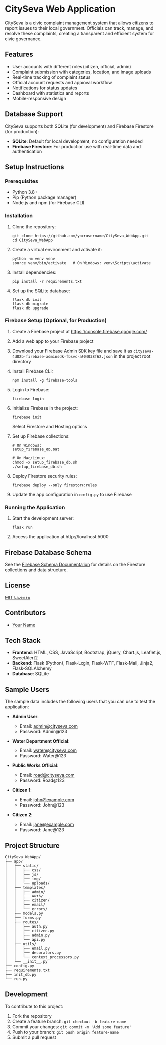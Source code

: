 # CitySeva Web Application

CitySeva is a civic complaint management system that allows citizens to report issues to their local government. Officials can track, manage, and resolve these complaints, creating a transparent and efficient system for civic governance.

## Features

- User accounts with different roles (citizen, official, admin)
- Complaint submission with categories, location, and image uploads
- Real-time tracking of complaint status
- Official account requests and approval workflow
- Notifications for status updates
- Dashboard with statistics and reports
- Mobile-responsive design

## Database Support

CitySeva supports both SQLite (for development) and Firebase Firestore (for production):

- **SQLite**: Default for local development, no configuration needed
- **Firebase Firestore**: For production use with real-time data and authentication

## Setup Instructions

### Prerequisites

- Python 3.8+
- Pip (Python package manager)
- Node.js and npm (for Firebase CLI)

### Installation

1. Clone the repository:
   ```
   git clone https://github.com/yourusername/CitySeva_WebApp.git
   cd CitySeva_WebApp
   ```

2. Create a virtual environment and activate it:
   ```
   python -m venv venv
   source venv/bin/activate   # On Windows: venv\Scripts\activate
   ```

3. Install dependencies:
   ```
   pip install -r requirements.txt
   ```

4. Set up the SQLite database:
   ```
   flask db init
   flask db migrate
   flask db upgrade
   ```

### Firebase Setup (Optional, for Production)

1. Create a Firebase project at https://console.firebase.google.com/

2. Add a web app to your Firebase project

3. Download your Firebase Admin SDK key file and save it as `cityseva-4d82b-firebase-adminsdk-fbsvc-a904038f62.json` in the project root directory

4. Install Firebase CLI:
   ```
   npm install -g firebase-tools
   ```

5. Login to Firebase:
   ```
   firebase login
   ```

6. Initialize Firebase in the project:
   ```
   firebase init
   ```
   Select Firestore and Hosting options

7. Set up Firebase collections:
   ```
   # On Windows:
   setup_firebase_db.bat
   
   # On Mac/Linux:
   chmod +x setup_firebase_db.sh
   ./setup_firebase_db.sh
   ```

8. Deploy Firestore security rules:
   ```
   firebase deploy --only firestore:rules
   ```

9. Update the app configuration in `config.py` to use Firebase

### Running the Application

1. Start the development server:
   ```
   flask run
   ```

2. Access the application at http://localhost:5000

## Firebase Database Schema

See the [Firebase Schema Documentation](FIREBASE_SCHEMA.md) for details on the Firestore collections and data structure.

## License

[MIT License](LICENSE)

## Contributors

- [Your Name](https://github.com/yourusername)

## Tech Stack

- **Frontend**: HTML, CSS, JavaScript, Bootstrap, jQuery, Chart.js, Leaflet.js, SweetAlert2
- **Backend**: Flask (Python), Flask-Login, Flask-WTF, Flask-Mail, Jinja2, Flask-SQLAlchemy
- **Database**: SQLite

## Sample Users

The sample data includes the following users that you can use to test the application:

- **Admin User**:
  - Email: admin@cityseva.com
  - Password: Admin@123

- **Water Department Official**:
  - Email: water@cityseva.com
  - Password: Water@123

- **Public Works Official**:
  - Email: road@cityseva.com
  - Password: Road@123

- **Citizen 1**:
  - Email: john@example.com
  - Password: John@123

- **Citizen 2**:
  - Email: jane@example.com
  - Password: Jane@123

## Project Structure

```
CitySeva_WebApp/
├── app/
│   ├── static/
│   │   ├── css/
│   │   ├── js/
│   │   ├── img/
│   │   └── uploads/
│   ├── templates/
│   │   ├── admin/
│   │   ├── auth/
│   │   ├── citizen/
│   │   ├── email/
│   │   └── errors/
│   ├── models.py
│   ├── forms.py
│   ├── routes/
│   │   ├── auth.py
│   │   ├── citizen.py
│   │   ├── admin.py
│   │   └── api.py
│   ├── utils/
│   │   ├── email.py
│   │   ├── decorators.py
│   │   └── context_processors.py
│   └── __init__.py
├── config.py
├── requirements.txt
├── init_db.py
└── run.py
```

## Development

To contribute to this project:

1. Fork the repository
2. Create a feature branch: `git checkout -b feature-name`
3. Commit your changes: `git commit -m 'Add some feature'`
4. Push to your branch: `git push origin feature-name`
5. Submit a pull request
